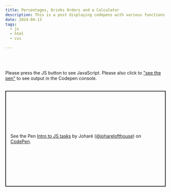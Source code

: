 ```yaml
---
title: Percentages, Drinks Orders and a Calculator
description: This is a post displaying codepens with various functions outputting content to the console that I created using HTML, CSS and JS.
date: 2024-04-13
tags:
  - js
  - html
  - css

---
```

<br>
<br>
<p>Please press the <span class="pink pinkOpp">JS</span> button to see <span class="pink pinkOpp">JavaScript</span>. Please also click to <a href="https://codepen.io/joharelofthouse/pen/mdgKqxK">"see the pen"</a> to see output in the Codepen console.
<br>
<br>
<p class="codepen" data-height="300" data-theme-id="dark" data-default-tab="js" data-slug-hash="mdgKqxK" data-user="joharelofthouse" style="height: 300px; box-sizing: border-box; display: flex; align-items: center; justify-content: center; border: 2px solid; margin: 1em 0; padding: 1em;">
  <span>See the Pen <a href="https://codepen.io/joharelofthouse/pen/mdgKqxK">
  Intro to JS tasks</a> by Joharé (<a href="https://codepen.io/joharelofthouse">@joharelofthouse</a>)
  on <a href="https://codepen.io">CodePen</a>.</span>
</p>
<script async src="https://cpwebassets.codepen.io/assets/embed/ei.js"></script>

